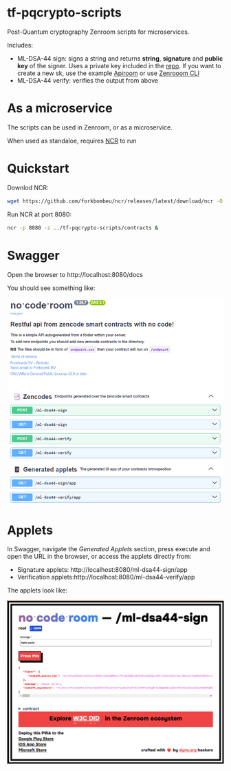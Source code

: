 # tf-pqcrypto-scripts
Post-Quantum cryptography Zenroom scripts for microservices.

Includes: 
- ML-DSA-44 sign: signs a string and returns **string**, **signature** and **public key** of the signer. Uses a private key included in the [repo](https://github.com/ForkbombEu/tf-pqcrypto-scripts/blob/main/contracts/ml-dsa44-sign.keys.json). If you want to create a new sk, use the example [Apiroom](https://apiroom.net) or use [Zenrooom CLI](https://dev.zenroom.org/#/pages/zencode-scenarios-post-quantum-cryptography)
- ML-DSA-44 verify: verifies the output from above

# As a microservice

The scripts can be used in Zenroom, or as a microservice. 

When used as standaloe, requires [NCR](https://github.com/forkbombEu/ncr) to run

# Quickstart 

Downlod NCR:

```bash
wget https://github.com/forkbombeu/ncr/releases/latest/download/ncr -O ~/.local/bin/ncr && chmod +x ~/.local/bin/ncr
```

Run NCR at port 8080:

```bash
ncr -p 8080 -z ../tf-pqcrypto-scripts/contracts &
```

# Swagger

Open the browser to http://localhost:8080/docs 

You should see something like: 

![Swagger](/images/NCR-PQ.png)



# Applets

In Swagger, navigate the *Generated Applets* section, press execute and open the URL in the browser, or access the applets directly from:

* Signature applets: http://localhost:8080/ml-dsa44-sign/app
* Verification applets:http://localhost:8080/ml-dsa44-verify/app

The applets look like: 

![Applet](/images/NCR-PQ-applet.png)

 
